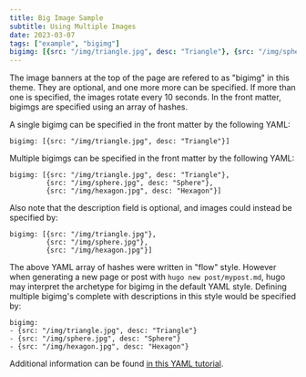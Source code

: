 ```yaml
---
title: Big Image Sample
subtitle: Using Multiple Images
date: 2023-03-07
tags: ["example", "bigimg"]
bigimg: [{src: "/img/triangle.jpg", desc: "Triangle"}, {src: "/img/sphere.jpg", desc: "Sphere"}, {src: "/img/hexagon.jpg", desc: "Hexagon"}]
---
```


The image banners at the top of the page are refered to as "bigimg" in this theme. They are optional, and one more more can be specified. If more than one is specified, the images rotate every 10 seconds. In the front matter, bigimgs are specified using an array of hashes.

<!--more-->

A single bigimg can be specified in the front matter by the following YAML:
```
bigimg: [{src: "/img/triangle.jpg", desc: "Triangle"}]
```

Multiple bigimgs can be specified in the front matter by the following YAML:
```
bigimg: [{src: "/img/triangle.jpg", desc: "Triangle"}, 
         {src: "/img/sphere.jpg", desc: "Sphere"}, 
         {src: "/img/hexagon.jpg", desc: "Hexagon"}]
```

Also note that the description field is optional, and images could instead be specified by:
```
bigimg: [{src: "/img/triangle.jpg"}, 
         {src: "/img/sphere.jpg"}, 
         {src: "/img/hexagon.jpg"}]
```

The above YAML array of hashes were written in "flow" style. However when generating a new page or post with `hugo new post/mypost.md`, hugo may interpret the archetype for bigimg in the default YAML style. Defining multiple bigimg's complete with descriptions in this style would be specified by:
```
bigimg: 
- {src: "/img/triangle.jpg", desc: "Triangle"}
- {src: "/img/sphere.jpg", desc: "Sphere"}
- {src: "/img/hexagon.jpg", desc: "Hexagon"}
```

Additional information can be found [in this YAML tutorial](https://rhnh.net/2011/01/31/yaml-tutorial/).